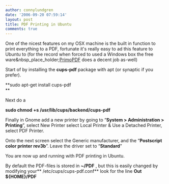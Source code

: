 ```yaml
---
author: connylundgren
date: '2006-09-20 07:59:14'
layout: post
title: PDF Printing in Ubuntu
comments: true
---
```


One of the nicest features on my OSX machine is the built in function to print
everything to a PDF, fortunate it's really easy to ad this feature to Ubuntu
to (for the record when forced to used a Windows box the free
ware&nbsp_place_holder;[PrimoPDF](http://www.primopdf.com/) does a decent job
as-well)

Start of by installing the **cups-pdf** package with apt (or synaptic if you
prefer).

>

**sudo apt-get install cups-pdf  
**

Next do a

>

**sudo chmod +s /usr/lib/cups/backend/cups-pdf**

Finally in Gnome add a new printer by going to “**System > Administration >
Printing**”, select New Printer select Local Printer & Use a Detached Printer,
select PDF Printer.

Onto the next screen select the Generic manufacturer, and the “**Postscript
color printer rev3b**”. Leave the driver set to “**Standard**”

You are now up and running with PDF printing in Ubuntu.

By default the PDF-files is stored in **~/PDF** , but this is easily changed
by modifying your** /etc/cups/cups-pdf.conf** look for the line **Out
${HOME}/PDF**

